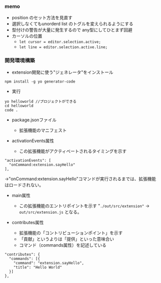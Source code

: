 ### memo
* position のセット方法を見直す
* 選択しなくてもunorderd list のトグルを変えられるようにする
* 型付けの警告が大量に発生するので any型にしてひとまず回避
* カーソルの位置
	* `let cursor = editor.selection.active;` 
	* `let line = editor.selection.active.line;`

### 開発環境構築
* extension開発に使う"ジェネレータ"をインストール
```
npm install -g yo generator-code
```

* 実行
```
yo helloworld //プロジェクトができる
cd helloworld
code .
```

* package.jsonファイル
    * 拡張機能のマニフェスト

* activationEvents属性
    * この拡張機能がアクティベートされるタイミングを示す

```
"activationEvents": [
  "onCommand:extension.sayHello"
],
```

→"onCommand:extension.sayHello"コマンドが実行されるまでは、拡張機能はロードされない。

* main属性
    * この拡張機能のエントリポイントを示す
    "`./out/src/extension"` → `out/src/extension.js` となる。

* contributes属性
    * 拡張機能の「コントリビューションポイント」を示す
    * 「貢献」というよりは「提供」といった意味合い
    * コマンド（commands属性）を記述している

```
"contributes": {
  "commands": [{
    "command": "extension.sayHello",
    "title": "Hello World"
  }]
},
```
